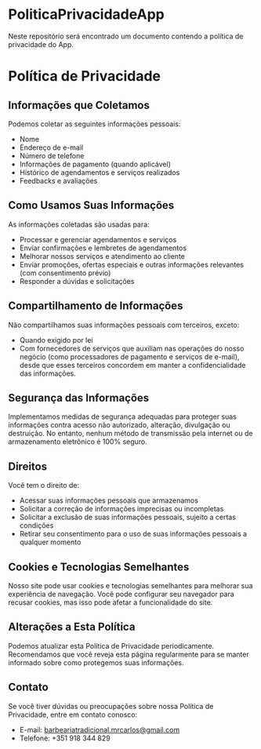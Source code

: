 # PoliticaPrivacidadeApp
Neste repositório será encontrado um documento contendo a política de privacidade do App.

# Política de Privacidade

## Informações que Coletamos
Podemos coletar as seguintes informações pessoais:

- Nome
- Endereço de e-mail
- Número de telefone
- Informações de pagamento (quando aplicável)
- Histórico de agendamentos e serviços realizados
- Feedbacks e avaliações

## Como Usamos Suas Informações
As informações coletadas são usadas para:

- Processar e gerenciar agendamentos e serviços
- Enviar confirmações e lembretes de agendamentos
- Melhorar nossos serviços e atendimento ao cliente
- Enviar promoções, ofertas especiais e outras informações relevantes (com consentimento prévio)
- Responder a dúvidas e solicitações

## Compartilhamento de Informações
Não compartilhamos suas informações pessoais com terceiros, exceto:

- Quando exigido por lei
- Com fornecedores de serviços que auxiliam nas operações do nosso negócio (como processadores de pagamento e serviços de e-mail), desde que esses terceiros concordem em manter a confidencialidade das informações.

## Segurança das Informações
Implementamos medidas de segurança adequadas para proteger suas informações contra acesso não autorizado, alteração, divulgação ou destruição. No entanto, nenhum método de transmissão pela internet ou de armazenamento eletrônico é 100% seguro.

## Direitos
Você tem o direito de:

- Acessar suas informações pessoais que armazenamos
- Solicitar a correção de informações imprecisas ou incompletas
- Solicitar a exclusão de suas informações pessoais, sujeito a certas condições
- Retirar seu consentimento para o uso de suas informações pessoais a qualquer momento

## Cookies e Tecnologias Semelhantes
Nosso site pode usar cookies e tecnologias semelhantes para melhorar sua experiência de navegação. Você pode configurar seu navegador para recusar cookies, mas isso pode afetar a funcionalidade do site.

## Alterações a Esta Política
Podemos atualizar esta Política de Privacidade periodicamente. Recomendamos que você reveja esta página regularmente para se manter informado sobre como protegemos suas informações.

## Contato
Se você tiver dúvidas ou preocupações sobre nossa Política de Privacidade, entre em contato conosco:

- E-mail: [barbeariatradicional.mrcarlos@gmail.com](mailto:barbeariatradicional.mrcarlos@gmail.com)
- Telefone: +351 918 344 829
